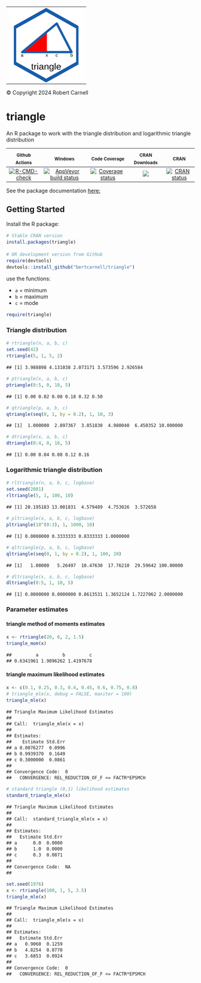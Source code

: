 <!-- DO NOT EDIT:  README.md is created from README.Rmd -->

<div>

<table style="border: 0">
<tr>
<td>
<img align="left" width="200" height="200" src="man/figures/logo.svg"/>
</td>
</tr>
</table>

</div>

<footer>
© Copyright 2024 Robert Carnell
</footer>

# triangle

An R package to work with the triangle distribution and logarithmic
triangle distribution

|                                                                            <sub>Github Actions</sub>                                                                             |                                                                                <sub>Windows</sub>                                                                                |                                                                   <sub>Code Coverage</sub>                                                                   |                                   <sub>CRAN Downloads</sub>                                    |                                               <sub>CRAN</sub>                                                |
|:--------------------------------------------------------------------------------------------------------------------------------------------------------------------------------:|:--------------------------------------------------------------------------------------------------------------------------------------------------------------------------------:|:------------------------------------------------------------------------------------------------------------------------------------------------------------:|:----------------------------------------------------------------------------------------------:|:------------------------------------------------------------------------------------------------------------:|
| [![R-CMD-check](https://github.com/bertcarnell/triangle/actions/workflows/r-cmd-check.yml/badge.svg)](https://github.com/bertcarnell/triangle/actions/workflows/r-cmd-check.yml) | [![AppVeyor build status](https://ci.appveyor.com/api/projects/status/github/bertcarnell/triangle?branch=master&svg=true)](https://ci.appveyor.com/project/bertcarnell/triangle) | [![Coverage status](https://codecov.io/gh/bertcarnell/triangle/branch/master/graph/badge.svg)](https://codecov.io/github/bertcarnell/triangle?branch=master) | [![](https://cranlogs.r-pkg.org/badges/triangle)](https://cran.r-project.org/package=triangle) | [![CRAN status](https://www.r-pkg.org/badges/version/triangle)](https://cran.r-project.org/package=triangle) |

See the package documentation
[here:](https://bertcarnell.github.io/triangle/)

## Getting Started

Install the R package:

``` r
# Stable CRAN version
install.packages(triangle)

# OR development version from GitHub
require(devtools)
devtools::install_github("bertcarnell/triangle")
```

use the functions:

- `a` = minimum
- `b` = maximum
- `c` = mode

``` r
require(triangle)
```

### Triangle distribution

``` r
# rtriangle(n, a, b, c)
set.seed(42)
rtriangle(5, 1, 5, 2)
```

    ## [1] 3.988898 4.131038 2.073171 3.573596 2.926584

``` r
# ptriangle(x, a, b, c)
ptriangle(0:5, 0, 10, 5)
```

    ## [1] 0.00 0.02 0.08 0.18 0.32 0.50

``` r
# qtriangle(p, a, b, c)
qtriangle(seq(0, 1, by = 0.2), 1, 10, 3)
```

    ## [1]  1.000000  2.897367  3.851830  4.980040  6.450352 10.000000

``` r
# dtriangle(x, a, b, c)
dtriangle(0:4, 0, 10, 5)
```

    ## [1] 0.00 0.04 0.08 0.12 0.16

### Logarithmic triangle distribution

``` r
# rltriangle(n, a, b, c, logbase)
set.seed(2001)
rltriangle(5, 1, 100, 10)
```

    ## [1] 20.195183 13.001831  4.579489  4.753026  3.572658

``` r
# pltriangle(x, a, b, c, logbase)
pltriangle(10^(0:3), 1, 1000, 10)
```

    ## [1] 0.0000000 0.3333333 0.8333333 1.0000000

``` r
# qltriangle(p, a, b, c, logbase)
qltriangle(seq(0, 1, by = 0.2), 1, 100, 20)
```

    ## [1]   1.00000   5.26497  10.47630  17.76210  29.59642 100.00000

``` r
# dltriangle(x, a, b, c, logbase)
dltriangle(0:5, 1, 10, 5)
```

    ## [1] 0.0000000 0.0000000 0.8613531 1.3652124 1.7227062 2.0000000

### Parameter estimates

#### triangle method of moments estimates

``` r
x <- rtriangle(20, 0, 2, 1.5)
triangle_mom(x)
```

    ##         a         b         c 
    ## 0.6341961 1.9096262 1.4197678

#### triangle maximum likelihood estimates

``` r
x <- c(0.1, 0.25, 0.3, 0.4, 0.45, 0.6, 0.75, 0.8)
# triangle_mle(x, debug = FALSE, maxiter = 100)
triangle_mle(x)
```

    ## Triangle Maximum Likelihood Estimates
    ## 
    ## Call:  triangle_mle(x = x) 
    ## 
    ## Estimates:
    ##    Estimate Std.Err
    ## a 0.0076277  0.0996
    ## b 0.9939370  0.1649
    ## c 0.3000000  0.0861
    ## 
    ## Convergence Code:  0
    ##   CONVERGENCE: REL_REDUCTION_OF_F <= FACTR*EPSMCH

``` r
# standard triangle (0,1) likelihood estimates
standard_triangle_mle(x)
```

    ## Triangle Maximum Likelihood Estimates
    ## 
    ## Call:  standard_triangle_mle(x = x) 
    ## 
    ## Estimates:
    ##   Estimate Std.Err
    ## a      0.0  0.0000
    ## b      1.0  0.0000
    ## c      0.3  0.0871
    ## 
    ## Convergence Code:  NA
    ##  

``` r
set.seed(1976)
x <- rtriangle(100, 1, 5, 3.5)
triangle_mle(x)
```

    ## Triangle Maximum Likelihood Estimates
    ## 
    ## Call:  triangle_mle(x = x) 
    ## 
    ## Estimates:
    ##   Estimate Std.Err
    ## a   0.9060  0.1259
    ## b   4.8254  0.0770
    ## c   3.6853  0.0924
    ## 
    ## Convergence Code:  0
    ##   CONVERGENCE: REL_REDUCTION_OF_F <= FACTR*EPSMCH

